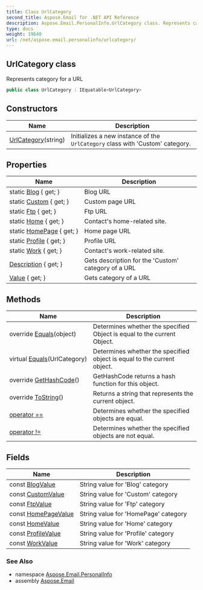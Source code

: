 ```yaml
---
title: Class UrlCategory
second_title: Aspose.Email for .NET API Reference
description: Aspose.Email.PersonalInfo.UrlCategory class. Represents category for a URL
type: docs
weight: 19640
url: /net/aspose.email.personalinfo/urlcategory/
---
```

## UrlCategory class

Represents category for a URL

```csharp
public class UrlCategory : IEquatable<UrlCategory>
```

## Constructors

| Name | Description |
| --- | --- |
| [UrlCategory](urlcategory/)(string) | Initializes a new instance of the `UrlCategory` class with 'Custom' category. |

## Properties

| Name | Description |
| --- | --- |
| static [Blog](../../aspose.email.personalinfo/urlcategory/blog/) { get; } | Blog URL |
| static [Custom](../../aspose.email.personalinfo/urlcategory/custom/) { get; } | Custom page URL |
| static [Ftp](../../aspose.email.personalinfo/urlcategory/ftp/) { get; } | Ftp URL |
| static [Home](../../aspose.email.personalinfo/urlcategory/home/) { get; } | Contact's home-related site. |
| static [HomePage](../../aspose.email.personalinfo/urlcategory/homepage/) { get; } | Home page URL |
| static [Profile](../../aspose.email.personalinfo/urlcategory/profile/) { get; } | Profile URL |
| static [Work](../../aspose.email.personalinfo/urlcategory/work/) { get; } | Contact's work-related site. |
| [Description](../../aspose.email.personalinfo/urlcategory/description/) { get; } | Gets description for the 'Custom' category of a URL |
| [Value](../../aspose.email.personalinfo/urlcategory/value/) { get; } | Gets category of a URL |

## Methods

| Name | Description |
| --- | --- |
| override [Equals](../../aspose.email.personalinfo/urlcategory/equals/#equals_1)(object) | Determines whether the specified Object is equal to the current Object. |
| virtual [Equals](../../aspose.email.personalinfo/urlcategory/equals/#equals)(UrlCategory) | Determines whether the specified object is equal to the current object. |
| override [GetHashCode](../../aspose.email.personalinfo/urlcategory/gethashcode/)() | GetHashCode returns a hash function for this object. |
| override [ToString](../../aspose.email.personalinfo/urlcategory/tostring/)() | Returns a string that represents the current object. |
| [operator ==](../../aspose.email.personalinfo/urlcategory/op_equality/) | Determines whether the specified objects are equal. |
| [operator !=](../../aspose.email.personalinfo/urlcategory/op_inequality/) | Determines whether the specified objects are not equal. |

## Fields

| Name | Description |
| --- | --- |
| const [BlogValue](../../aspose.email.personalinfo/urlcategory/blogvalue/) | String value for 'Blog' category |
| const [CustomValue](../../aspose.email.personalinfo/urlcategory/customvalue/) | String value for 'Custom' category |
| const [FtpValue](../../aspose.email.personalinfo/urlcategory/ftpvalue/) | String value for 'Ftp' category |
| const [HomePageValue](../../aspose.email.personalinfo/urlcategory/homepagevalue/) | String value for 'HomePage' category |
| const [HomeValue](../../aspose.email.personalinfo/urlcategory/homevalue/) | String value for 'Home' category |
| const [ProfileValue](../../aspose.email.personalinfo/urlcategory/profilevalue/) | String value for 'Profile' category |
| const [WorkValue](../../aspose.email.personalinfo/urlcategory/workvalue/) | String value for 'Work' category |

### See Also

* namespace [Aspose.Email.PersonalInfo](../../aspose.email.personalinfo/)
* assembly [Aspose.Email](../../)


